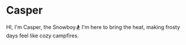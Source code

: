 # Casper

HI, I'm Casper, the Snowboy🏂
I'm here to bring the heat, making frosty days feel like cozy campfires.
